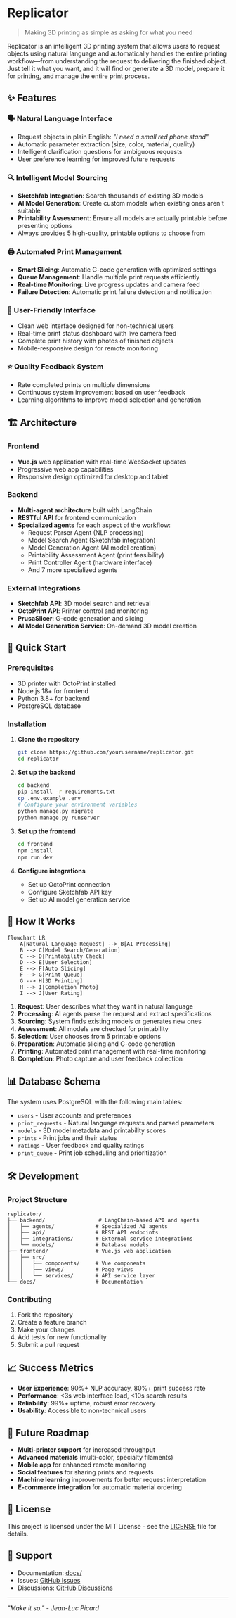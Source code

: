 # Replicator

> Making 3D printing as simple as asking for what you need

Replicator is an intelligent 3D printing system that allows users to request objects using natural language and automatically handles the entire printing workflow—from understanding the request to delivering the finished object. Just tell it what you want, and it will find or generate a 3D model, prepare it for printing, and manage the entire print process.

## ✨ Features

### 🗣️ Natural Language Interface
- Request objects in plain English: *"I need a small red phone stand"*
- Automatic parameter extraction (size, color, material, quality)
- Intelligent clarification questions for ambiguous requests
- User preference learning for improved future requests

### 🔍 Intelligent Model Sourcing
- **Sketchfab Integration**: Search thousands of existing 3D models
- **AI Model Generation**: Create custom models when existing ones aren't suitable
- **Printability Assessment**: Ensure all models are actually printable before presenting options
- Always provides 5 high-quality, printable options to choose from

### 🖨️ Automated Print Management
- **Smart Slicing**: Automatic G-code generation with optimized settings
- **Queue Management**: Handle multiple print requests efficiently
- **Real-time Monitoring**: Live progress updates and camera feed
- **Failure Detection**: Automatic print failure detection and notification

### 📱 User-Friendly Interface
- Clean web interface designed for non-technical users
- Real-time print status dashboard with live camera feed
- Complete print history with photos of finished objects
- Mobile-responsive design for remote monitoring

### ⭐ Quality Feedback System
- Rate completed prints on multiple dimensions
- Continuous system improvement based on user feedback
- Learning algorithms to improve model selection and generation

## 🏗️ Architecture

### Frontend
- **Vue.js** web application with real-time WebSocket updates
- Progressive web app capabilities
- Responsive design optimized for desktop and tablet

### Backend
- **Multi-agent architecture** built with LangChain
- **RESTful API** for frontend communication
- **Specialized agents** for each aspect of the workflow:
  - Request Parser Agent (NLP processing)
  - Model Search Agent (Sketchfab integration)
  - Model Generation Agent (AI model creation)
  - Printability Assessment Agent (print feasibility)
  - Print Controller Agent (hardware interface)
  - And 7 more specialized agents

### External Integrations
- **Sketchfab API**: 3D model search and retrieval
- **OctoPrint API**: Printer control and monitoring
- **PrusaSlicer**: G-code generation and slicing
- **AI Model Generation Service**: On-demand 3D model creation

## 🚀 Quick Start

### Prerequisites
- 3D printer with OctoPrint installed
- Node.js 18+ for frontend
- Python 3.8+ for backend
- PostgreSQL database

### Installation

1. **Clone the repository**
   ```bash
   git clone https://github.com/yourusername/replicator.git
   cd replicator
   ```

2. **Set up the backend**
   ```bash
   cd backend
   pip install -r requirements.txt
   cp .env.example .env
   # Configure your environment variables
   python manage.py migrate
   python manage.py runserver
   ```

3. **Set up the frontend**
   ```bash
   cd frontend
   npm install
   npm run dev
   ```

4. **Configure integrations**
   - Set up OctoPrint connection
   - Configure Sketchfab API key
   - Set up AI model generation service

## 🔄 How It Works

```mermaid
flowchart LR
    A[Natural Language Request] --> B[AI Processing]
    B --> C[Model Search/Generation]
    C --> D[Printability Check]
    D --> E[User Selection]
    E --> F[Auto Slicing]
    F --> G[Print Queue]
    G --> H[3D Printing]
    H --> I[Completion Photo]
    I --> J[User Rating]
```

1. **Request**: User describes what they want in natural language
2. **Processing**: AI agents parse the request and extract specifications
3. **Sourcing**: System finds existing models or generates new ones
4. **Assessment**: All models are checked for printability
5. **Selection**: User chooses from 5 printable options
6. **Preparation**: Automatic slicing and G-code generation
7. **Printing**: Automated print management with real-time monitoring
8. **Completion**: Photo capture and user feedback collection

## 📊 Database Schema

The system uses PostgreSQL with the following main tables:
- `users` - User accounts and preferences
- `print_requests` - Natural language requests and parsed parameters
- `models` - 3D model metadata and printability scores
- `prints` - Print jobs and their status
- `ratings` - User feedback and quality ratings
- `print_queue` - Print job scheduling and prioritization

## 🛠️ Development

### Project Structure
```
replicator/
├── backend/                 # LangChain-based API and agents
│   ├── agents/             # Specialized AI agents
│   ├── api/                # REST API endpoints
│   ├── integrations/       # External service integrations
│   └── models/             # Database models
├── frontend/               # Vue.js web application
│   ├── src/
│   │   ├── components/     # Vue components
│   │   ├── views/          # Page views
│   │   └── services/       # API service layer
└── docs/                   # Documentation
```

### Contributing
1. Fork the repository
2. Create a feature branch
3. Make your changes
4. Add tests for new functionality
5. Submit a pull request

## 📈 Success Metrics

- **User Experience**: 90%+ NLP accuracy, 80%+ print success rate
- **Performance**: <3s web interface load, <10s search results
- **Reliability**: 99%+ uptime, robust error recovery
- **Usability**: Accessible to non-technical users

## 🔮 Future Roadmap

- **Multi-printer support** for increased throughput
- **Advanced materials** (multi-color, specialty filaments)
- **Mobile app** for enhanced remote monitoring
- **Social features** for sharing prints and requests
- **Machine learning** improvements for better request interpretation
- **E-commerce integration** for automatic material ordering

## 📄 License

This project is licensed under the MIT License - see the [LICENSE](LICENSE) file for details.

## 🤝 Support

- Documentation: [docs/](docs/)
- Issues: [GitHub Issues](https://github.com/yourusername/replicator/issues)
- Discussions: [GitHub Discussions](https://github.com/yourusername/replicator/discussions)

---

*"Make it so." - Jean-Luc Picard*
